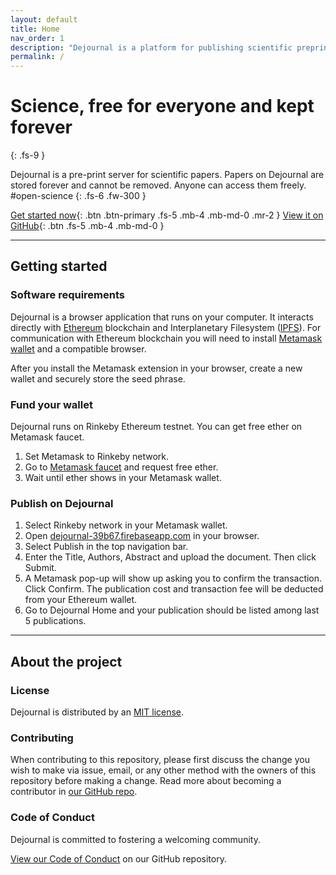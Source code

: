 ```yaml
---
layout: default
title: Home
nav_order: 1
description: "Dejournal is a platform for publishing scientific preprints on blockchain. Scientific papers are freely available and kept forever."
permalink: /
---
```


# Science, free for everyone and kept forever
{: .fs-9 }

Dejournal is a pre-print server for scientific papers. Papers on Dejournal are stored forever and cannot be removed. Anyone can access them freely. #open-science
{: .fs-6 .fw-300 }

[Get started now](#getting-started){: .btn .btn-primary .fs-5 .mb-4 .mb-md-0 .mr-2 } [View it on GitHub](https://github.com/dejournal/dejournal){: .btn .fs-5 .mb-4 .mb-md-0 }

---

## Getting started

### Software requirements

Dejournal is a browser application that runs on your computer. It interacts directly with [Ethereum](https://ethereum.org) blockchain and Interplanetary Filesystem ([IPFS](https://ipfs.net)). For communication with Ethereum blockchain you will need to install [Metamask wallet](https://metamask.io) and a compatible browser. 

After you install the Metamask extension in your browser, create a new wallet and securely store the seed phrase.

### Fund your wallet

Dejournal runs on Rinkeby Ethereum testnet. You can get free ether on Metamask faucet. 
1. Set Metamask to Rinkeby network.
1. Go to [Metamask faucet](https://faucet.metamask.io) and request free ether.
1. Wait until ether shows in your Metamask wallet.

### Publish on Dejournal

1. Select Rinkeby network in your Metamask wallet.
1. Open [dejournal-39b67.firebaseapp.com](dejournal-39b67.firebaseapp.com) in your browser. 
1. Select Publish in the top navigation bar.
1. Enter the Title, Authors, Abstract and upload the document. Then click Submit.
1. A Metamask pop-up will show up asking you to confirm the transaction. Click Confirm. The publication cost and transaction fee will be deducted from your Ethereum wallet.
1. Go to Dejournal Home and your publication should be listed among last 5 publications.

---

## About the project

### License

Dejournal is distributed by an [MIT license](https://github.com/dejournal-website/dejournal/tree/master/LICENSE.txt).

### Contributing

When contributing to this repository, please first discuss the change you wish to make via issue,
email, or any other method with the owners of this repository before making a change. Read more about becoming a contributor in [our GitHub repo](https://github.com/dejournal-website/dejournal#contributing).

### Code of Conduct

Dejournal is committed to fostering a welcoming community.

[View our Code of Conduct](https://github.com/dejournal-website/dejournal/tree/master/CODE_OF_CONDUCT.md) on our GitHub repository.
